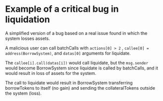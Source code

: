 # Example of a critical bug in liquidation
 
 A simplified version of a bug based on a real issue found in which the system losses assets. 

 A malicious user can call batchCalls with `actions[0] > 2` ,
 `callee[0] = address(BorrowSystem)`, and `datas[0]` arguments for liquidate.

 The `callee[i].call(datas[i])` would call liquidate, but the `msg.sender` would
 become BorrowSystem since liquidate is called by batchCalls, and it would
 result in loss of assets for the system. 
 
 The call to liquidate would result
 in BorrowSystem transferring borrowTokens to itself (no gain) and sending
 the collateralTokens outside the system (loss).
 
